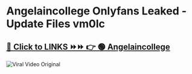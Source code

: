 
 # Angelaincollege Onlyfans Leaked - Update Files vm0lc

## <h2><a href="https://clipsfans.com/Angelaincollege&ref=git">🔗 Click to LINKS ⏩⏩ 👉 🟢 Angelaincollege </a></h2>

<a href="https://clipsfans.com/Angelaincollege&ref=git" rel="nofollow" data-target="animated-image.originalLink"><img src="https://i.ibb.co.com/xMMVF88/686577567.gif" alt="Viral Video Original" style="max-width: 100%; display: inline-block;" data-target="animated-image.originalImage"></a>

